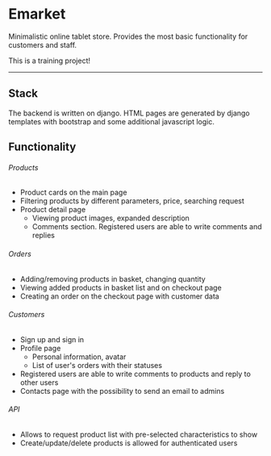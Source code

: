 # Emarket

Minimalistic online tablet store. Provides the most basic functionality for customers and staff. 

This is a training project! 

---
Stack
---

The backend is written on django.
HTML pages are generated by django templates with bootstrap 
and some additional javascript logic.

Functionality 
---
###### Products
- Product cards on the main page
- Filtering products by different parameters, price, searching request
- Product detail page 
    - Viewing product images, expanded description
    - Comments section. Registered users are able to write comments and replies
    
###### Orders
- Adding/removing products in basket, changing quantity
- Viewing added products in basket list and on checkout page
- Creating an order on the checkout page with customer data 

###### Customers
- Sign up and sign in
- Profile page
    - Personal information, avatar
    - List of user's orders with their statuses
- Registered users are able to write comments to products and reply to other users
- Contacts page with the possibility to send an email to admins

###### API
- Allows to request product list with pre-selected characteristics to show 
- Create/update/delete products is allowed for authenticated users
